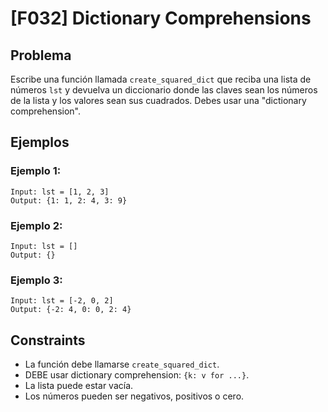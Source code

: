 # [F032] Dictionary Comprehensions

## Problema

Escribe una función llamada `create_squared_dict` que reciba una lista de números `lst` y devuelva un diccionario donde las claves sean los números de la lista y los valores sean sus cuadrados. Debes usar una "dictionary comprehension".

## Ejemplos

### Ejemplo 1:
```
Input: lst = [1, 2, 3]
Output: {1: 1, 2: 4, 3: 9}
```

### Ejemplo 2:
```
Input: lst = []
Output: {}
```

### Ejemplo 3:
```
Input: lst = [-2, 0, 2]
Output: {-2: 4, 0: 0, 2: 4}
```

## Constraints

- La función debe llamarse `create_squared_dict`.
- DEBE usar dictionary comprehension: `{k: v for ...}`.
- La lista puede estar vacía.
- Los números pueden ser negativos, positivos o cero.

